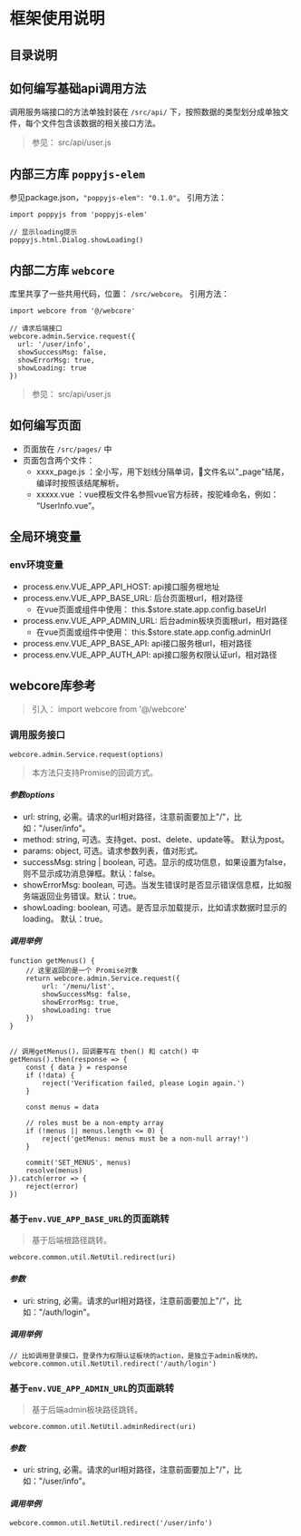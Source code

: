 # **框架使用说明**

## **目录说明**

## **如何编写基础api调用方法**
调用服务端接口的方法单独封装在 `/src/api/` 下，按照数据的类型划分成单独文件，每个文件包含该数据的相关接口方法。
> 参见： src/api/user.js


## **内部三方库 `poppyjs-elem`**
参见package.json，`"poppyjs-elem": "0.1.0"`。 引用方法：
```
import poppyjs from 'poppyjs-elem'

// 显示loading提示
poppyjs.html.Dialog.showLoading()
```

## **内部二方库 `webcore`**
库里共享了一些共用代码，位置： `/src/webcore`。 引用方法：
```
import webcore from '@/webcore'

// 请求后端接口
webcore.admin.Service.request({
  url: '/user/info',
  showSuccessMsg: false,
  showErrorMsg: true,
  showLoading: true
})
```
> 参见： src/api/user.js


## **如何编写页面**
* 页面放在 `/src/pages/` 中
* 页面包含两个文件： 
  * xxxx_page.js ：全小写，用下划线分隔单词，文件名以"_page"结尾，编译时按照该结尾解析。
  * xxxxx.vue ：vue模板文件名参照vue官方标砖，按驼峰命名，例如： “UserInfo.vue”。


## **全局环境变量**
### env环境变量
* process.env.VUE_APP_API_HOST: api接口服务根地址
* process.env.VUE_APP_BASE_URL: 后台页面根url，相对路径
  * 在vue页面或组件中使用： this.$store.state.app.config.baseUrl
* process.env.VUE_APP_ADMIN_URL: 后台admin板块页面根url，相对路径
  * 在vue页面或组件中使用： this.$store.state.app.config.adminUrl
* process.env.VUE_APP_BASE_API: api接口服务根url，相对路径
* process.env.VUE_APP_AUTH_API: api接口服务权限认证url，相对路径


## **webcore库参考**
> 引入：  import webcore from '@/webcore'

### **调用服务接口**
`webcore.admin.Service.request(options)`

> 本方法只支持Promise的回调方式。
> 

#### *参数options*

* url: string, 必需。请求的url相对路径，注意前面要加上"/"，比如："/user/info"。
* method: string, 可选。支持get、post、delete、update等。 默认为post。
* params: object, 可选。请求参数列表，值对形式。
* successMsg: string | boolean, 可选。显示的成功信息，如果设置为false，则不显示成功消息弹框。默认：false。
* showErrorMsg: boolean, 可选。当发生错误时是否显示错误信息框，比如服务端返回业务错误。默认：true。
* showLoading: boolean, 可选。是否显示加载提示，比如请求数据时显示的loading。 默认：true。

#### *调用举例*
```
function getMenus() {
	// 这里返回的是一个 Promise对象
	return webcore.admin.Service.request({
		url: '/menu/list',
		showSuccessMsg: false,
		showErrorMsg: true,
		showLoading: true
	})
}


// 调用getMenus()，回调要写在 then() 和 catch() 中
getMenus().then(response => {
	const { data } = response
	if (!data) {
		reject('Verification failed, please Login again.')
	}

	const menus = data

	// roles must be a non-empty array
	if (!menus || menus.length <= 0) {
		reject('getMenus: menus must be a non-null array!')
	}

	commit('SET_MENUS', menus)
	resolve(menus)
}).catch(error => {
	reject(error)
})
```


### **基于`env.VUE_APP_BASE_URL`的页面跳转**
> 基于后端根路径跳转。

`webcore.common.util.NetUtil.redirect(uri)`

#### *参数*

* uri: string, 必需。请求的url相对路径，注意前面要加上"/"，比如："/auth/login"。

#### *调用举例*
```
// 比如调用登录接口，登录作为权限认证板块的action，是独立于admin板块的。
webcore.common.util.NetUtil.redirect('/auth/login')
```


### **基于`env.VUE_APP_ADMIN_URL`的页面跳转**
> 基于后端admin板块路径跳转。

`webcore.common.util.NetUtil.adminRedirect(uri)`

#### *参数*

* uri: string, 必需。请求的url相对路径，注意前面要加上"/"，比如："/user/info"。

#### *调用举例*
```
webcore.common.util.NetUtil.redirect('/user/info')
```